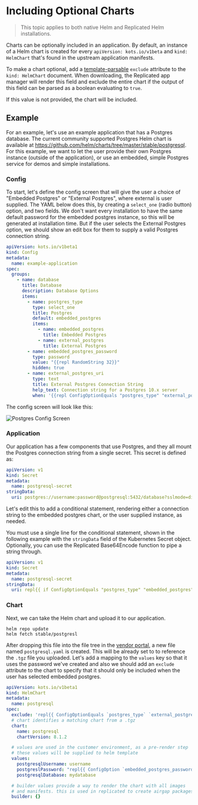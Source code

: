 # Including Optional Charts

> This topic applies to both native Helm and Replicated Helm installations.

Charts can be optionally included in an application. By default, an instance of a Helm chart is created for every `apiVersion: kots.io/v1beta` and `kind: HelmChart` that's found in the upstream application manifests.

To make a chart optional, add a [template-parsable](../reference/template-functions-about) `exclude` attribute to the `kind: HelmChart` document.
When downloading, the Replicated app manager will render this field and exclude the entire chart if the output of this field can be parsed as a boolean evaluating to `true`.

If this value is not provided, the chart will be included.

## Example
For an example, let's use an example application that has a Postgres database.
The current community supported Postgres Helm chart is available at https://github.com/helm/charts/tree/master/stable/postgresql.
For this example, we want to let the user provide their own Postgres instance (outside of the application), or use an embedded, simple Postgres service for demos and simple installations.


### Config

To start, let's define the config screen that will give the user a choice of "Embedded Postgres" or "External Postgres", where external is user supplied.
The YAML below does this, by creating a `select_one` (radio button) option, and two fields.
We don't want every installation to have the same default password for the embedded postgres instance, so this will be generated at installation time.
But if the user selects the External Postgres option, we should show an edit box for them to supply a valid Postgres connection string.

```yaml
apiVersion: kots.io/v1beta1
kind: Config
metadata:
  name: example-application
spec:
  groups:
    - name: database
      title: Database
      description: Database Options
      items:
        - name: postgres_type
          type: select_one
          title: Postgres
          default: embedded_postgres
          items:
            - name: embedded_postgres
              title: Embedded Postgres
            - name: external_postgres
              title: External Postgres
        - name: embedded_postgres_password
          type: password
          value: "{{repl RandomString 32}}"
          hidden: true
        - name: external_postgres_uri
          type: text
          title: External Postgres Connection String
          help_text: Connection string for a Postgres 10.x server
          when: '{{repl ConfigOptionEquals "postgres_type" "external_postgres"}}'
```

The config screen will look like this:

![Postgres Config Screen](/images/postgres-config-screen.gif)


### Application

Our application has a few components that use Postgres, and they all mount the Postgres connection string from a single secret. This secret is defined as:

```yaml
apiVersion: v1
kind: Secret
metadata:
  name: postgresql-secret
stringData:
  uri: postgres://username:password@postgresql:5432/database?sslmode=disable
```

Let's edit this to add a conditional statement, rendering either a connection string to the embedded postgres chart, or the user supplied instance, as needed.

You must use a single line for the conditional statement, shown in the following example with the `stringData` field of the Kubernetes Secret object. Optionally, you can use the Replicated Base64Encode function to pipe a string through.

```yaml
apiVersion: v1
kind: Secret
metadata:
  name: postgresql-secret
stringData:
  uri: repl{{ if ConfigOptionEquals "postgres_type" "embedded_postgres" }}postgres://myapplication:repl{{ ConfigOption "embedded_postgres_password" }}@postgres:5432/mydatabase?sslmode=disablerepl{{ else }}repl{{ ConfigOption "external_postgres_uri" }}repl{{ end }}
```


### Chart

Next, we can take the Helm chart and upload it to our application.

```shell
helm repo update
helm fetch stable/postgresl
```

After dropping this file into the file tree in the [vendor portal](https://vendor.replicated.com), a new file named `postgresql.yaml` is created.
This will be already set to to reference the `.tgz` file you uploaded.
Let's add a mapping to the `values` key so that it uses the password we've created and also we should add an `exclude` attribute to the chart to specify that it should only be included when the user has selected embedded postgres.

```yaml
apiVersion: kots.io/v1beta1
kind: HelmChart
metadata:
  name: postgresql
spec:
  exclude: 'repl{{ ConfigOptionEquals `postgres_type` `external_postgres` }}'
  # chart identifies a matching chart from a .tgz
  chart:
    name: postgresql
    chartVersion: 8.1.2

  # values are used in the customer environment, as a pre-render step
  # these values will be supplied to helm template
  values:
    postgresqlUsername: username
    postgreslPassword: "repl{{ ConfigOption `embedded_postgres_password` }}"
    postgresqlDatabase: mydatabase

  # builder values provide a way to render the chart with all images
  # and manifests. this is used in replicated to create airgap packages
  builder: {}
```
